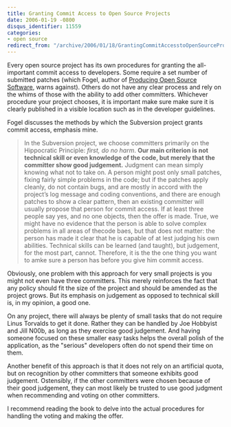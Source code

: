 ```yaml
---
title: Granting Commit Access to Open Source Projects
date: 2006-01-19 -0800
disqus_identifier: 11559
categories:
- open source
redirect_from: "/archive/2006/01/18/GrantingCommitAccesstoOpenSourceProjects.aspx/"
---
```


Every open source project has its own procedures for granting the
all-important commit access to developers. Some require a set number of
submitted patches (which Fogel, author of [Producing Open Source
Software](https://haacked.com/archive/2006/01/16/RunningAnOpenSourceProject.aspx "Previous Blog Post About This Book"),
warns against). Others do not have any clear process and rely on the
whims of those with the ability to add other committers. Whichever
procedure your project chooses, it is important make sure make sure it
is clearly published in a visible location such as in the developer
guidelines.

Fogel discusses the methods by which the Subversion project grants
commit access, emphasis mine.

> In the Subversion project, we choose committers primarily on the
> Hippocratic Principle: *first, do no harm*. **Our main criterion is
> not technical skill or even knowledge of the code, but merely that the
> committer show good judgement.** Judgment can mean simply knowing what
> not to take on. A person might post only small patches, fixing fairly
> simple problems in the code; but if the patches apply cleanly, do not
> contain bugs, and are mostly in accord with the project’s log message
> and coding conventions, and there are enough patches to show a clear
> pattern, then an existing committer will usually propose that person
> for commit access. If at least three people say yes, and no one
> objects, then the offer is made. True, we might have no evidence that
> the person is able to solve complex problems in all areas of thecode
> baes, but that does not matter: the person has made it clear that he
> is capable of at lest judging his own abilities. Technical skills can
> be learned (and taught), but judgement, for the most part, cannot.
> Therefore, it is the the one thing you want to amke sure a person has
> before you give him commit access.

Obviously, one problem with this approach for very small projects is you
might not even have three committers. This merely reinforces the fact
that any policy should fit the size of the project and should be amended
as the project grows. But its emphasis on judgement as opposed to
technical skill is, in my opinion, a good one.

On any project, there will always be plenty of small tasks that do not
require Linus Torvalds to get it done. Rather they can be handled by Joe
Hobbyist and Jill N00b, as long as they exercise good judgement. And
having someone focused on these smaller easy tasks helps the overall
polish of the application, as the "serious" developers often do not
spend their time on them.

Another benefit of this approach is that it does not rely on an
artificial quota, but on recognition by other committers that someone
exhibits good judgement. Ostensibly, if the other committers were chosen
because of their good judgement, they can most likely be trusted to use
good judgment when recommending and voting on other committers.

I recommend reading the book to delve into the actual procedures for
handling the voting and making the offer.

